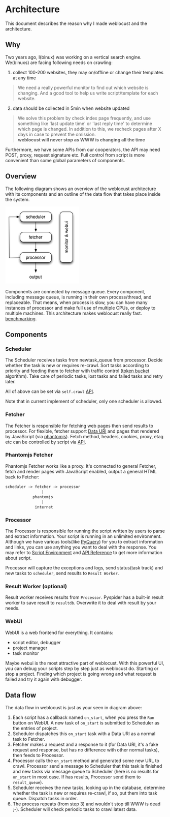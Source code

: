 Architecture
============

This document describes the reason why I made weblocust and the architecture.

Why
---
Two years ago, I(binux) was working on a vertical search engine. We(binuxs) are facing following needs on crawling:

1. collect 100-200 websites, they may on/offline or change their templates at any time
> We need a really powerful monitor to find out which website is changing. And a good tool to help us write script/template for each website.

2. data should be collected in 5min when website updated
> We solve this problem by check index page frequently, and use something like 'last update time' or 'last reply time' to determine which page is changed. In addition to this, we recheck pages after X days in case to prevent the omission.  
> **weblocust will never stop as WWW is changing all the time**

Furthermore, we have some APIs from our cooperators, the API may need POST, proxy, request signature etc. Full control from script is more convenient than some global parameters of components.

Overview
--------
The following diagram shows an overview of the weblocust architecture with its components and an outline of the data flow that takes place inside the system.

![weblocust](imgs/weblocust-arch.png)

Components are connected by message queue. Every component, including message queue, is running in their own process/thread, and replaceable. That means, when process is slow, you can have many instances of processor and make full use of multiple CPUs, or deploy to multiple machines. This architecture makes weblocust really fast. [benchmarking](https://gist.github.com/binux/67b276c51e988f8e2c31#comment-1339242).

Components
----------

### Scheduler
The Scheduler receives tasks from newtask_queue from processor. Decide whether the task is new or requires re-crawl. Sort tasks according to priority and feeding them to fetcher with traffic control ([token bucket](http://en.wikipedia.org/wiki/Token_bucket) algorithm). Take care of periodic tasks, lost tasks and failed tasks and retry later.

All of above can be set via `self.crawl` [API](apis/). 

Note that in current implement of scheduler, only one scheduler is allowed.

### Fetcher
The Fetcher is responsible for fetching web pages then send results to processor. For flexible, fetcher support [Data URI](http://en.wikipedia.org/wiki/Data_URI_scheme) and pages that rendered by JavaScript (via [phantomjs](http://phantomjs.org/)). Fetch method, headers, cookies, proxy, etag etc can be controlled by script via [API](apis/self.crawl/#fetch).

### Phantomjs Fetcher
Phantomjs Fetcher works like a proxy. It's connected to general Fetcher, fetch and render pages with JavaScript enabled, output a general HTML back to Fetcher:

```
scheduler -> fetcher -> processor
                |
            phantomjs
                |
             internet
```

### Processor
The Processor is responsible for running the script written by users to parse and extract information. Your script is running in an unlimited environment. Although we have various tools(like [PyQuery](https://pythonhosted.org/pyquery/)) for you to extract information and links, you can use anything you want to deal with the response. You may refer to [Script Environment](Script-Environment) and [API Reference](apis/) to get more information about script.

Processor will capture the exceptions and logs, send status(task track) and new tasks to `scheduler`, send results to `Result Worker`.

### Result Worker (optional)
Result worker receives results from `Processor`. Pyspider has a built-in result worker to save result to `resultdb`. Overwrite it to deal with result by your needs.

### WebUI
WebUI is a web frontend for everything. It contains:

* script editor, debugger
* project manager
* task monitor

Maybe webui is the most attractive part of weblocust. With this powerful UI, you can debug your scripts step by step just as weblocust do. Starting or stop a project. Finding which project is going wrong and what request is failed and try it again with debugger.

Data flow
---------
The data flow in weblocust is just as your seen in diagram above:

1. Each script has a callback named `on_start`, when you press the `Run` button on WebUI. A new task of `on_start` is submitted to Scheduler as the entries of project.
2. Scheduler dispatches this `on_start` task with a Data URI as a normal task to Fetcher.
3. Fetcher makes a request and a response to it (for Data URI, it's a fake request and response, but has no difference with other normal tasks), then feeds to Processor.
4. Processor calls the `on_start` method and generated some new URL to crawl. Processor send a message to Scheduler that this task is finished and new tasks via message queue to Scheduler (here is no results for `on_start` in most case. If has results, Processor send them to `result_queue`).
5. Scheduler receives the new tasks, looking up in the database, determine whether the task is new or requires re-crawl, if so, put them into task queue. Dispatch tasks in order.
6. The process repeats (from step 3) and wouldn't stop till WWW is dead ;-). Scheduler will check periodic tasks to crawl latest data.
